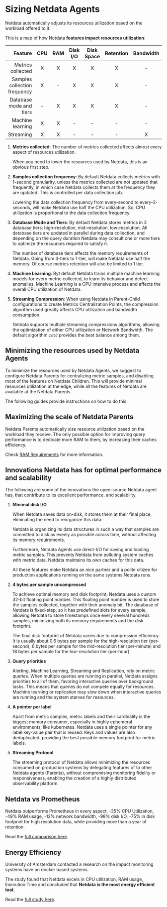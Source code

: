 # Sizing Netdata Agents

Netdata automatically adjusts its resources utilization based on the workload offered to it.

This is a map of how Netdata **features impact resources utilization**:

|                      Feature | CPU | RAM | Disk I/O | Disk Space | Retention | Bandwidth |
|-----------------------------:|:---:|:---:|:--------:|:----------:|:---------:|:---------:|
|            Metrics collected |  X  |  X  |    X     |     X      |     X     |     -     |
| Samples collection frequency |  X  |  -  |    X     |     X      |     X     |     -     |
|      Database mode and tiers |  -  |  X  |    X     |     X      |     X     |     -     |
|             Machine learning |  X  |  X  |    -     |     -      |     -     |     -     |
|                    Streaming |  X  |  X  |    -     |     -      |     -     |     X     |

1. **Metrics collected**: The number of metrics collected affects almost every aspect of resources utilization.

   When you need to lower the resources used by Netdata, this is an obvious first step.

2. **Samples collection frequency**: By default Netdata collects metrics with 1-second granularity, unless the metrics collected are not updated that frequently, in which case Netdata collects them at the frequency they are updated. This is controlled per data collection job.

   Lowering the data collection frequency from every-second to every-2-seconds, will make Netdata use half the CPU utilization. So, CPU utilization is proportional to the data collection frequency.

3. **Database Mode and Tiers**:  By default Netdata stores metrics in 3 database tiers: high-resolution, mid-resolution, low-resolution. All database tiers are updated in parallel during data collection, and depending on the query duration Netdata may consult one or more tiers to optimize the resources required to satisfy it.

   The number of database tiers affects the memory requirements of Netdata. Going from 3-tiers to 1-tier, will make Netdata use half the memory. Of course metrics retention will also be limited to 1 tier.

4. **Machine Learning**: Byt default Netdata trains multiple machine learning models for every metric collected, to learn its behavior and detect anomalies. Machine Learning is a CPU intensive process and affects the overall CPU utilization of Netdata.

5. **Streaming Compression**: When using Netdata in Parent-Child configurations to create Metrics Centralization Points, the compression algorithm used greatly affects CPU utilization and bandwidth consumption.

   Netdata supports multiple streaming compressions algorithms, allowing the optimization of either CPU utilization or Network Bandwidth. The default algorithm `zstd` provides the best balance among them.

## Minimizing the resources used by Netdata Agents

To minimize the resources used by Netdata Agents, we suggest to configure Netdata Parents for centralizing metric samples, and disabling most of the features on Netdata Children. This will provide minimal resources utilization at the edge, while all the features of Netdata are available at the Netdata Parents.

The following guides provide instructions on how to do this.

## Maximizing the scale of Netdata Parents

Netdata Parents automatically size resource utilization based on the workload they receive. The only possible option for improving query performance is to dedicate more RAM to them, by increasing their caches efficiency.

Check [RAM Requirements](/docs/netdata-agent/sizing-netdata-agents/ram-requirements.md) for more information.

## Innovations Netdata has for optimal performance and scalability

The following are some of the innovations the open-source Netdata agent has, that contribute to its excellent performance, and scalability.

1. **Minimal disk I/O**

   When Netdata saves data on-disk, it stores them at their final place, eliminating the need to reorganize this data.

   Netdata is organizing its data structures in such a way that samples are committed to disk as evenly as possible across time, without affecting its memory requirements.

   Furthermore, Netdata Agents use direct-I/O for saving and loading metric samples. This prevents Netdata from polluting system caches with metric data. Netdata maintains its own caches for this data.

   All these features make Netdata an nice partner and a polite citizen for production applications running on the same systems Netdata runs.

2. **4 bytes per sample uncompressed**

   To achieve optimal memory and disk footprint, Netdata uses a custom 32-bit floating point number. This floating point number is used to store the samples collected, together with their anomaly bit. The database of Netdata is fixed-step, so it has predefined slots for every sample, allowing Netdata to store timestamps once every several hundreds samples, minimizing both its memory requirements and the disk footprint.

   The final disk footprint of Netdata varies due to compression efficiency. It is usually about 0.6 bytes per sample for the high-resolution tier (per-second), 6 bytes per sample for the mid-resolution tier (per-minute) and 18 bytes per sample for the low-resolution tier (per-hour).

3. **Query priorities**

   Alerting, Machine Learning, Streaming and Replication, rely on metric queries. When multiple queries are running in parallel, Netdata assigns priorities to all of them, favoring interactive queries over background tasks. This means that queries do not compete equally for resources. Machine learning or replication may slow down when interactive queries are running and the system starves for resources.

4. **A pointer per label**

   Apart from metric samples, metric labels and their cardinality is the biggest memory consumer, especially in highly ephemeral environments, like kubernetes. Netdata uses a single pointer for any label key-value pair that is reused. Keys and values are also deduplicated, providing the best possible memory footprint for metric labels.

5. **Streaming Protocol**

   The streaming protocol of Netdata allows minimizing the resources consumed on production systems by delegating features of to other Netdata agents (Parents), without compromising monitoring fidelity or responsiveness, enabling the creation of a highly distributed observability platform.

## Netdata vs Prometheus

Netdata outperforms Prometheus in every aspect. -35% CPU Utilization, -49% RAM usage, -12% network bandwidth, -98% disk I/O, -75% in disk footprint for high resolution data, while providing more than a year of retention.

Read the [full comparison here](https://blog.netdata.cloud/netdata-vs-prometheus-performance-analysis/).

## Energy Efficiency

University of Amsterdam contacted a research on the impact monitoring systems have on docker based systems.

The study found that Netdata excels in CPU utilization, RAM usage, Execution Time and concluded that **Netdata is the most energy efficient tool**.

Read the [full study here](https://www.ivanomalavolta.com/files/papers/ICSOC_2023.pdf).
